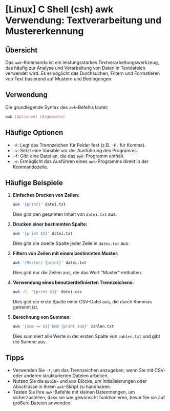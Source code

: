 # [Linux] C Shell (csh) awk Verwendung: Textverarbeitung und Mustererkennung

## Übersicht
Das `awk`-Kommando ist ein leistungsstarkes Textverarbeitungswerkzeug, das häufig zur Analyse und Verarbeitung von Daten in Textdateien verwendet wird. Es ermöglicht das Durchsuchen, Filtern und Formatieren von Text basierend auf Mustern und Bedingungen.

## Verwendung
Die grundlegende Syntax des `awk`-Befehls lautet:

```bash
awk [Optionen] [Argumente]
```

## Häufige Optionen
- `-F`: Legt das Trennzeichen für Felder fest (z.B. `-F,` für Komma).
- `-v`: Setzt eine Variable vor der Ausführung des Programms.
- `-f`: Gibt eine Datei an, die das `awk`-Programm enthält.
- `-e`: Ermöglicht das Ausführen eines `awk`-Programms direkt in der Kommandozeile.

## Häufige Beispiele

1. **Einfaches Drucken von Zeilen:**
   ```bash
   awk '{print}' datei.txt
   ```
   Dies gibt den gesamten Inhalt von `datei.txt` aus.

2. **Drucken einer bestimmten Spalte:**
   ```bash
   awk '{print $2}' datei.txt
   ```
   Dies gibt die zweite Spalte jeder Zeile in `datei.txt` aus.

3. **Filtern von Zeilen mit einem bestimmten Muster:**
   ```bash
   awk '/Muster/ {print}' datei.txt
   ```
   Dies gibt nur die Zeilen aus, die das Wort "Muster" enthalten.

4. **Verwendung eines benutzerdefinierten Trennzeichens:**
   ```bash
   awk -F, '{print $1}' datei.csv
   ```
   Dies gibt die erste Spalte einer CSV-Datei aus, die durch Kommas getrennt ist.

5. **Berechnung von Summen:**
   ```bash
   awk '{sum += $1} END {print sum}' zahlen.txt
   ```
   Dies summiert alle Werte in der ersten Spalte von `zahlen.txt` und gibt die Summe aus.

## Tipps
- Verwenden Sie `-F`, um das Trennzeichen anzugeben, wenn Sie mit CSV- oder anderen strukturierten Dateien arbeiten.
- Nutzen Sie die `BEGIN`- und `END`-Blöcke, um Initialisierungen oder Abschlüsse in Ihrem `awk`-Skript zu handhaben.
- Testen Sie Ihre `awk`-Befehle mit kleinen Datenmengen, um sicherzustellen, dass sie wie gewünscht funktionieren, bevor Sie sie auf größere Dateien anwenden.